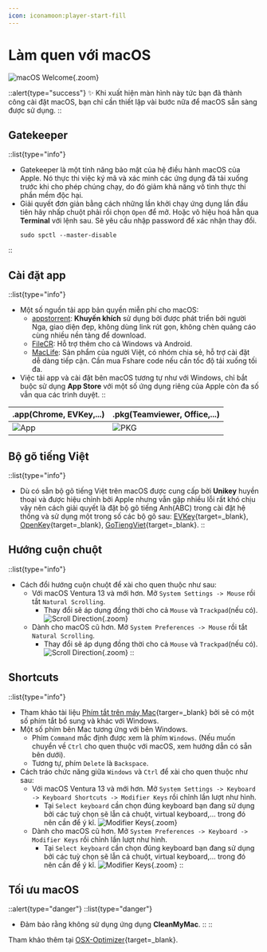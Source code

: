 ```yaml
---
icon: iconamoon:player-start-fill
---
```


# Làm quen với macOS

![macOS Welcome](https://i.imgur.com/PvQIrNE.jpg){.zoom}

::alert{type="success"}
✨ Khi xuất hiện màn hình này tức bạn đã thành công cài đặt macOS, bạn chỉ cần thiết lập vài bước nữa để macOS sẵn sàng được sử dụng.
::

## Gatekeeper

::list{type="info"}
- Gatekeeper là một tính năng bảo mật của hệ điều hành macOS của Apple. Nó thực thi việc ký mã và xác minh các ứng dụng đã tải xuống trước khi cho phép chúng chạy, do đó giảm khả năng vô tình thực thi phần mềm độc hại.
- Giải quyết đơn giản bằng cách những lần khởi chạy ứng dụng lần đầu tiên hãy nhấp chuột phải rồi chọn `Open` để mở. Hoặc vô hiệu hoá hẳn qua **Terminal** với lệnh sau. Sẽ yêu cầu nhập password để xác nhận thay đổi.
    ```shell
    sudo spctl --master-disable
    ```
::

## Cài đặt app

::list{type="info"}
- Một số nguồn tải app bản quyền miễn phí cho macOS:
    - [appstorrent](https://appstorrent.ru/): **Khuyến khích** sử dụng bởi được phát triển bởi người Nga, giao diện đẹp, không dùng link rút gọn, không chèn quảng cáo cùng nhiều nền tảng để download.
    - [FileCR](https://filecr.com/): Hỗ trợ thêm cho cả Windows và Android.
    - [MacLife](https://maclife.io/): Sản phẩm của người Việt, có nhóm chia sẻ, hỗ trợ cài đặt dễ dàng tiếp cận. Cần mua Fshare code nếu cần tốc độ tải xuống tối đa.
- Việc tải app và cài đặt bên macOS tương tự như với Windows, chỉ bắt buộc sử dụng **App Store** với một số ứng dụng riêng của Apple còn đa số vẫn qua các trình duyệt.
::

| **.app**(Chrome, EVKey,...) | **.pkg**(Teamviewer, Office,...) |
| --------------------------- | -------------------- |
| ![App](/images/app.gif) | ![PKG](/images/pkg.gif) |  

## Bộ gõ tiếng Việt

::list{type="info"}
- Dù có sẵn bộ gõ tiếng Việt trên macOS được cung cấp bởi **Unikey** huyền thoại và được hiệu chỉnh bởi Apple nhưng vẫn gặp nhiều lỗi rất khó chịu vậy nên cách giải quyết là đặt bộ gõ tiếng Anh(ABC) trong cài đặt hệ thống và sử dụng một trong số các bộ gõ sau: [EVKey](https://evkeyvn.com/){target=_blank}, [OpenKey](https://github.com/tuyenvm/OpenKey){target=_blank}, [GoTiengViet](https://www.trankynam.com/gotv/){target=_blank}.
::

## Hướng cuộn chuột

::list{type="info"}
- Cách đổi hướng cuộn chuột để xài cho quen thuộc như sau:
    - Với macOS Ventura 13 và mới hơn. Mở `System Settings -> Mouse` rồi tắt `Natural Scrolling`.
        - Thay đổi sẽ áp dụng đồng thời cho cả `Mouse` và `Trackpad`(nếu có).
        ![Scroll Direction](https://i.imgur.com/NYIeZzB.png){.zoom}
    - Dành cho macOS cũ hơn. Mở `System Preferences -> Mouse` rồi tắt `Natural Scrolling`.
        - Thay đổi sẽ áp dụng đồng thời cho cả `Mouse` và `Trackpad`(nếu có).
        ![Scroll Direction](https://i.imgur.com/X5z87zS.png){.zoom}
::

## Shortcuts

::list{type="info"}
- Tham khảo tài liệu [Phím tắt trên máy Mac](https://support.apple.com/vi-vn/HT201236){targer=_blank} bởi sẽ có một số phím tắt bổ sung và khác với Windows.
- Một số phím bên Mac tương ứng với bên Windows.
    - Phím `Command` mắc định được xem là phím `Windows`. (Nếu muốn chuyển về `Ctrl` cho quen thuộc với macOS, xem hướng dẫn có sẵn bên dưới).
    - Tương tự, phím `Delete` là `Backspace`.
- Cách tráo chức năng giữa `Windows` và `Ctrl` để xài cho quen thuộc như sau:
    - Với macOS Ventura 13 và mới hơn. Mở `System Settings -> Keyboard -> Keyboard Shortcuts -> Modifier Keys` rồi chỉnh lần lượt như hình.
        - Tại `Select keyboard` cần chọn đúng keyboard bạn đang sử dụng bởi các tuỳ chọn sẽ lẫn cả chuột, virtual keyboard,... trong đó nên cần để ý kĩ.
        ![Modifier Keys](https://i.imgur.com/XxIJsln.png){.zoom}
    - Dành cho macOS cũ hơn. Mở `System Preferences -> Keyboard -> Modifier Keys` rồi chỉnh lần lượt như hình.
        - Tại `Select keyboard` cần chọn đúng keyboard bạn đang sử dụng bởi các tuỳ chọn sẽ lẫn cả chuột, virtual keyboard,... trong đó nên cần để ý kĩ.
        ![Modifier Keys](https://i.imgur.com/vP679eo.png){.zoom}
::

## Tối ưu macOS

::alert{type="danger"}
::list{type="danger"}
- Đảm bảo rằng không sử dụng ứng dụng **CleanMyMac**.
::
::

Tham khảo thêm tại [OSX-Optimizer](https://github.com/sickcodes/osx-optimizer){target=_blank}.